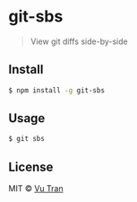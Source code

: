 # git-sbs

> View git diffs side-by-side

## Install

```bash
$ npm install -g git-sbs
```

## Usage

```bash
$ git sbs
```

## License

MIT © [Vu Tran](https://github.com/vutran/)
